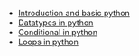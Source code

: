 - [Introduction and basic python](Notes/Introductory%20notes.md)
- [Datatypes in python](Notes/Datatypes.md)
- [Conditional in python](Notes/ConditionalStatements.md)
- [Loops in python](Notes/Loops.md)